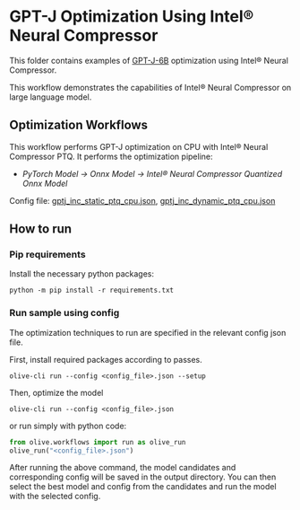 # GPT-J Optimization Using Intel® Neural Compressor
This folder contains examples of [GPT-J-6B](https://huggingface.co/EleutherAI/gpt-j-6b) optimization using Intel® Neural Compressor.

This workflow demonstrates the capabilities of Intel® Neural Compressor on large language model.

## Optimization Workflows
This workflow performs GPT-J optimization on CPU with Intel® Neural Compressor PTQ. It performs the optimization pipeline:
- *PyTorch Model -> Onnx Model -> Intel® Neural Compressor Quantized Onnx Model*

Config file: [gptj_inc_static_ptq_cpu.json](gptj_inc_static_ptq_cpu.json), [gptj_inc_dynamic_ptq_cpu.json](gptj_inc_dynamic_ptq_cpu.json)


## How to run
### Pip requirements
Install the necessary python packages:
```
python -m pip install -r requirements.txt
```

### Run sample using config

The optimization techniques to run are specified in the relevant config json file.

First, install required packages according to passes.
```
olive-cli run --config <config_file>.json --setup
```

Then, optimize the model
```
olive-cli run --config <config_file>.json
```

or run simply with python code:
```python
from olive.workflows import run as olive_run
olive_run("<config_file>.json")
```

After running the above command, the model candidates and corresponding config will be saved in the output directory.
You can then select the best model and config from the candidates and run the model with the selected config.
